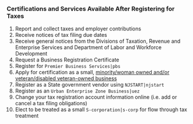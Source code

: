 ### Certifications and Services Available After Registering for Taxes

1. Report and collect taxes and employer contributions
2. Receive notices of tax filing due dates
3. Receive general notices from the Divisions of Taxation, Revenue and Enterprise Services and Department of Labor and Workforce Development
4. Request a Business Registration Certificate
5. Register for `Premier Business Services|pbs`
6. Apply for certification as a small, [minority/woman owned and/or veteran/disabled veteran-owned business](https://business.nj.gov/pages/certifications)
7. Register as a State government vendor using `NJSTART|njstart`
8. Register as an `Urban Enterprise Zone Business|uez`
9. Change your tax registration account information online (i.e. add or cancel a tax filing obligations)
10. Elect to be treated as a small `S-corporation|s-corp` for flow through tax treatment
